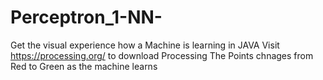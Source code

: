 # Perceptron_1-NN-

Get the visual experience how a Machine is learning in JAVA
Visit https://processing.org/ to download Processing
The Points chnages from Red to Green as the machine learns
